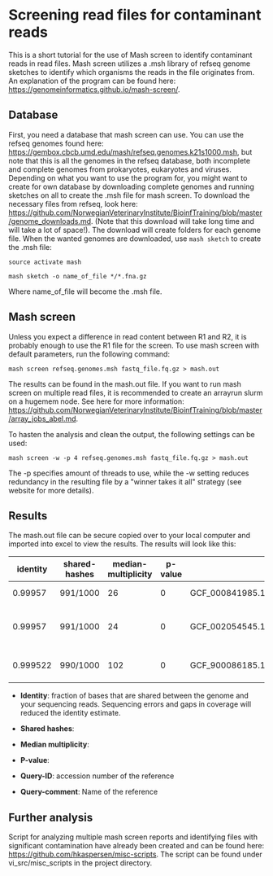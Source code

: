 # Screening read files for contaminant reads

This is a short tutorial for the use of Mash screen to identify contaminant reads in read files. Mash screen utilizes a .msh library of refseq genome sketches to identify which organisms the reads in the file originates from.
An explanation of the program can be found here: https://genomeinformatics.github.io/mash-screen/.

## Database
First, you need a database that mash screen can use. You can use the refseq genomes found here: https://gembox.cbcb.umd.edu/mash/refseq.genomes.k21s1000.msh, but note that this is all the genomes in the refseq database, both incomplete and complete genomes from prokaryotes, eukaryotes and viruses. Depending on what you want to use the program for, you might want to create for own database by downloading complete genomes and running sketches on all to create the .msh file for mash screen.
To download the necessary files from refseq, look here: https://github.com/NorwegianVeterinaryInstitute/BioinfTraining/blob/master/genome_downloads.md. 
(Note that this download will take long time and will take a lot of space!). The download will create folders for each genome file.
When the wanted genomes are downloaded, use ```mash sketch``` to create the .msh file:

```
source activate mash

mash sketch -o name_of_file */*.fna.gz
```

Where name_of_file will become the .msh file.

## Mash screen
Unless you expect a difference in read content between R1 and R2, it is probably enough to use the R1 file for the screen.
To use mash screen with default parameters, run the following command:

```
mash screen refseq.genomes.msh fastq_file.fq.gz > mash.out
```

The results can be found in the mash.out file. If you want to run mash screen on multiple read files, it is recommended to create an arrayrun slurm on a hugemem node. See here for more information: https://github.com/NorwegianVeterinaryInstitute/BioinfTraining/blob/master/array_jobs_abel.md.

To hasten the analysis and clean the output, the following settings can be used:

```
mash screen -w -p 4 refseq.genomes.msh fastq_file.fq.gz > mash.out
```
The -p specifies amount of threads to use, while the -w setting reduces redundancy in the resulting file by a "winner takes it all" strategy (see website for more details).

## Results
The mash.out file can be secure copied over to your local computer and imported into excel to view the results. The results will look like this:

identity | shared-hashes | median-multiplicity | p-value | query-ID | query-comment
--------|----------------|---------------------|---------|-----------|--------------
0.99957 | 991/1000 | 26 | 0 | GCF_000841985.1_ViralProj14228_genomic.fna.gz | NC_004313.1 Salmonella phage ST64B, complete genome
0.99957 | 991/1000 | 24 | 0 | GCF_002054545.1_ASM205454v1_genomic.fna.gz | [57 seqs] NZ_MYON01000010.1 Salmonella enterica strain BCW_4905 NODE_10_length_152932_cov_1.77994, whole genome shotgun sequence [...]
0.999522 | 990/1000 | 102 | 0 | GCF_900086185.1_12082_4_85_genomic.fna.gz | [51 seqs] NZ_FLIP01000001.1 Klebsiella pneumoniae strain k1037, whole genome shotgun sequence [...]

- **Identity**: fraction of bases that are shared between the genome and your sequencing reads. Sequencing errors and gaps in coverage will reduced the identity estimate.

- **Shared hashes**: 

- **Median multiplicity**: 

- **P-value**:

- **Query-ID**: accession number of the reference

- **Query-comment**: Name of the reference


## Further analysis
Script for analyzing multiple mash screen reports and identifying files with significant contamination have already been created and can be found here: https://github.com/hkaspersen/misc-scripts.
The script can be found under vi_src/misc_scripts in the project directory.
